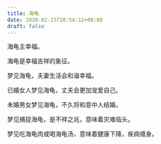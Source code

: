 ```yaml
---
title: 海龟
date: 2020-02-15T20:54:12+08:00
draft: false
---
```


海龟主幸福。


海龟是幸福吉祥的象征。


梦见海龟，夫妻生活会和谐幸福。


已婚女人梦见海龟，丈夫会更加宠爱自己。


未婚男女梦见海龟，不久将和意中人结婚。


梦见捕捉海龟，是不祥之兆，意味着灾难临头。


梦见吃海龟肉或喝海龟汤，意味着健康下降，疾病缠身。
